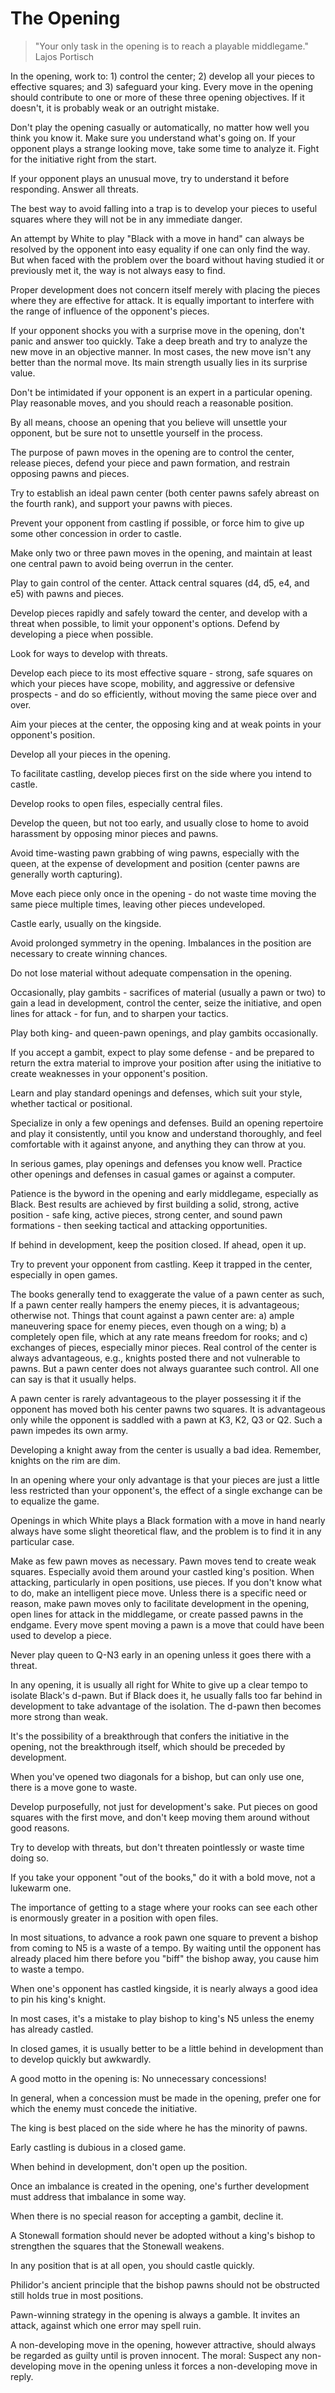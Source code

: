 # The Opening

> "Your only task in the opening is to reach a playable middlegame."
> Lajos Portisch

In the opening, work to: 1) control the center; 2) develop all your pieces to effective squares; and 3) safeguard your king. Every move in the opening should contribute to one or more of these three opening objectives. If it doesn't, it is probably weak or an outright mistake.

Don't play the opening casually or automatically, no matter how well you think you know it. Make sure you understand what's going on. If your opponent plays a strange looking move, take some time to analyze it. Fight for the initiative right from the start. 

If your opponent plays an unusual move, try to understand it before responding. Answer all threats.

The best way to avoid falling into a trap is to develop your pieces to useful squares where they will not be in any immediate danger.

An attempt by White to play "Black with a move in hand" can always be resolved by the opponent into easy equality if one can only find the way. But when faced with the problem over the board without having studied it or previously met it, the way is not always easy to find.

Proper development does not concern itself merely with placing the pieces where they are effective for attack. It is equally important to interfere with the range of influence of the opponent's pieces.

If your opponent shocks you with a surprise move in the opening, don't panic and answer too quickly. Take a deep breath and try to analyze the new move in an objective manner. In most cases, the new move isn't any better than the normal move. Its main strength usually lies in its surprise value.

Don't be intimidated if your opponent is an expert in a particular opening. Play reasonable moves, and you should reach a reasonable position.

By all means, choose an opening that you believe will unsettle your opponent, but be sure not to unsettle yourself in the process.

The purpose of pawn moves in the opening are to control the center, release pieces, defend your piece and pawn formation, and restrain opposing pawns and pieces.

Try to establish an ideal pawn center (both center pawns safely abreast on the fourth rank), and support your pawns with pieces. 

Prevent your opponent from castling if possible, or force him to give up some other concession in order to castle.

Make only two or three pawn moves in the opening, and maintain at least one central pawn to avoid being overrun in the center.

Play to gain control of the center. Attack central squares (d4, d5, e4, and e5) with pawns and pieces.

Develop pieces rapidly and safely toward the center, and develop with a threat when possible, to limit your opponent's options. Defend by developing a piece when possible.

Look for ways to develop with threats.

Develop each piece to its most effective square - strong, safe squares on which your pieces have scope, mobility, and aggressive or defensive prospects - and do so efficiently, without moving the same piece over and over.

Aim your pieces at the center, the opposing king and at weak points in your opponent's position.

Develop all your pieces in the opening.

To facilitate castling, develop pieces first on the side where you intend to castle.

Develop rooks to open files, especially central files.

Develop the queen, but not too early, and usually close to home to avoid harassment by opposing minor pieces and pawns.

Avoid time-wasting pawn grabbing of wing pawns, especially with the queen, at the expense of development and position (center pawns are generally worth capturing).

Move each piece only once in the opening - do not waste time moving the same piece multiple times, leaving other pieces undeveloped.

Castle early, usually on the kingside.

Avoid prolonged symmetry in the opening. Imbalances in the position are necessary to create winning chances.

Do not lose material without adequate compensation in the opening.

Occasionally, play gambits - sacrifices of material (usually a pawn or two) to gain a lead in development, control the center, seize the initiative, and open lines for attack - for fun, and to sharpen your tactics.

Play both king- and queen-pawn openings, and play gambits occasionally.

If you accept a gambit, expect to play some defense - and be prepared to return the extra material to improve your position after using the initiative to create weaknesses in your opponent's position. 

Learn and play standard openings and defenses, which suit your style, whether tactical or positional.

Specialize in only a few openings and defenses. Build an opening repertoire and play it consistently, until you know and understand thoroughly, and feel comfortable with it against anyone, and anything they can throw at you.

In serious games, play openings and defenses you know well. Practice other openings and defenses in casual games or against a computer.

Patience is the byword in the opening and early middlegame, especially as Black. Best results are achieved by first building a solid, strong, active position - safe king, active pieces, strong center, and sound pawn formations - then seeking tactical and attacking opportunities.

If behind in development, keep the position closed. If ahead, open it up.

Try to prevent your opponent from castling. Keep it trapped in the center, especially in open games.

The books generally tend to exaggerate the value of a pawn center as such, If a pawn center really hampers the enemy pieces, it is advantageous; otherwise not. Things that count against a pawn center are: a) ample maneuvering space for enemy pieces, even though on a wing; b) a completely open file, which at any rate means freedom for rooks; and c) exchanges of pieces, especially minor pieces. Real control of the center is always advantageous, e.g., knights posted there and not vulnerable to pawns. But a pawn center does not always guarantee such control. All one can say is that it usually helps.

A pawn center is rarely advantageous to the player possessing it if the opponent has moved both his center pawns two squares. It is advantageous only while the opponent is saddled with a pawn at K3, K2, Q3 or Q2. Such a pawn impedes its own army.

Developing a knight away from the center is usually a bad idea. Remember, knights on the rim are dim. 

In an opening where your only advantage is that your pieces are just a little less restricted than your opponent's, the effect of a single exchange can be to equalize the game.

Openings in which White plays a Black formation with a move in hand nearly always have some slight theoretical flaw, and the problem is to find it in any particular case.

Make as few pawn moves as necessary. Pawn moves tend to create weak squares. Especially avoid them around your castled king's position. When attacking, particularly in open positions, use pieces. If you don't know what to do, make an intelligent piece move. Unless there is a specific need or reason, make pawn moves only to facilitate development in the opening, open lines for attack in the middlegame, or create passed pawns in the endgame. Every move spent moving a pawn is a move that could have been used to develop a piece. 

Never play queen to Q-N3 early in an opening unless it goes there with a threat.

In any opening, it is usually all right for White to give up a clear tempo to isolate Black's d-pawn. But if Black does it, he usually falls too far behind in development to take advantage of the isolation. The d-pawn then becomes more strong than weak.

It's the possibility of a breakthrough that confers the initiative in the opening, not the breakthrough itself, which should be preceded by development.

When you've opened two diagonals for a bishop, but can only use one, there is a move gone to waste.

Develop purposefully, not just for development's sake. Put pieces on good squares with the first move, and don't keep moving them around without good reasons.

Try to develop with threats, but don't threaten pointlessly or waste time doing so.

If you take your opponent "out of the books," do it with a bold move, not a lukewarm one.

The importance of getting to a stage where your rooks can see each other is enormously greater in a position with open files.

In most situations, to advance a rook pawn one square to prevent a bishop from coming to N5 is a waste of a tempo. By waiting until the opponent has already placed him there before you "biff" the bishop away, you cause him to waste a tempo.

When one's opponent has castled kingside, it is nearly always a good idea to pin his king's knight.

In most cases, it's a mistake to play bishop to king's N5 unless the enemy has already castled.

In closed games, it is usually better to be a little behind in development than to develop quickly but awkwardly.

A good motto in the opening is: No unnecessary concessions!

In general, when a concession must be made in the opening, prefer one for which the enemy must concede the initiative.

The king is best placed on the side where he has the minority of pawns.

Early castling is dubious in a closed game.

When behind in development, don't open up the position.

Once an imbalance is created in the opening, one's further development must address that imbalance in some way.

When there is no special reason for accepting a gambit, decline it.

A Stonewall formation should never be adopted without a king's bishop to strengthen the squares that the Stonewall weakens.

In any position that is at all open, you should castle quickly.

Philidor's ancient principle that the bishop pawns should not be obstructed still holds true in most positions.

Pawn-winning strategy in the opening is always a gamble. It invites an attack, against which one error may spell ruin.

A non-developing move in the opening, however attractive, should always be regarded as guilty until is proven innocent. The moral: Suspect any non-developing move in the opening unless it forces a non-developing move in reply.